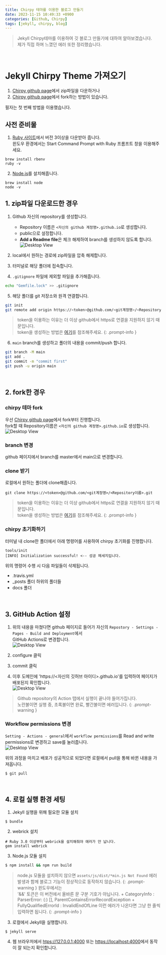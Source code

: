 ```yaml
---
title: Chirpy 테마를 이용한 블로그 만들기
date: 2023-11-15 10:49:33 +0900
categories: [Github, Chirpy]
tags: [jekyll, chirpy, blog]
---
```



> Jekyll Chirpy테마를 이용하여 깃 블로그 만들기에 대하여 알아보겠습니다. \
> 제가 직접 하며 느꼈던 에러 또한 정리했습니다. 


<br>

# Jekyll Chirpy Theme 가져오기 
1. [Chirpy github page](https://github.com/cotes2020/jekyll-theme-chirpy/releases)에서 zip파일을 다운하거나
2. [Chirpy github page](https://github.com/cotes2020/jekyll-theme-chirpy/releases)에서 fork하는 방법이 있습니다. 

필자는 첫 번째 방법을 이용했습니다. 

## 사전 준비물 
1. [Ruby 사이트](https://rubyinstaller.org/downloads/)에서 버전 3이상을 다운받아 줍니다.  
윈도우 환경에서는 Start Command Prompt with Ruby 프롬프트 창을 이용해주세요. 
```shell
brew install rbenv
ruby -v
```
2. [Node.js](https://nodejs.org/en/download)를 설치해줍니다. 
```shell
brew install node
node -v 
```


## 1. zip파일 다운로드한 경우 

1. Github 자신의 repository를 생성합니다. 
    - Repository 이름은 `<자신의 github 계정명>.github.io`로 생성합니다. 
    - public으로 설정합니다. 
    - **Add a Readme file**은 체크 해제하여 branch를 생성하지 않도록 합니다. 
![Desktop View](https://github.com/Euihyunee/euihyunee.github.io/blob/main/assets/img/git/github-new-repository.png?raw=true)


2. local에서 원하는 경로에 zip파일을 압축 해제합니다. 
3. 터미널로 해당 폴더에 접속합니다. 
4. `.gitignore` 파일에 제외할 파일을 추가해줍니다. 
```bash
echo "Gemfile.lock" >> .gitignore
```
5. 해당 폴더를 git 저장소와 원격 연결합니다.  
```bash
git init
git remote add origin https://<token>@github.com/<git계정명>/<Repository이름>.git
```  
> token을 이용하는 이유는 더 이상 github에서 https로 연결을 지원하지 않기 때문입니다. \
> token을 생성하는 방법은 [여기](https://potato98.tistory.com/82)를 참조해주세요.
{: .prompt-info }

6. `main` branch를 생성하고 폴더의 내용을 commit/push 합니다. 
```bash
git branch -M main
git add .
git commit -m "commit first"
git push -u origin main
```

<br>

## 2. fork한 경우 

### chirpy 테마 fork

우선 [Chirpy github page](https://github.com/cotes2020/jekyll-theme-chirpy/releases)에서 fork부터 진행합니다.  
fork할 때 Repository이름은 `<자신의 github 계정명>.github.io`로 생성합니다.  
![Desktop View](https://github.com/Euihyunee/euihyunee.github.io/blob/main/assets/img/git/git-fork.png?raw=true)

### branch 변경 
github 페이지에서 branch를 master에서 main으로 변경합니다. 

### clone 받기 

로컬에서 원하는 폴더에 clone해줍니다. 
```shell
git clone https://<token>@github.com/<git계정명>/<Repository이름>.git
```
> token을 이용하는 이유는 더 이상 github에서 https로 연결을 지원하지 않기 때문입니다. \
> token을 생성하는 방법은 [여기](https://potato98.tistory.com/82)를 참조해주세요.
{: .prompt-info }

### chirpy 초기화하기

터미널 내 clone한 폴더에서 아래 명령어를 사용하여 chirpy 초기화를 진행합니다. 
```shell
tools/init
[INFO] Initialization successful! <-- 성공 메세지입니다. 
```
위의 명령어 수행 시 다음 파일들이 삭제됩니다. 
- .travis.yml
- _posts 폴더 하위의 폴더들
- docs 폴더 

<br>

## 3. GitHub Action 설정 

1. 위의 내용을 마쳤다면 github 페이지로 들어가 자신의 `Repostory - Settings - Pages - Build and Deployment`에서  
GitHub Actions로 변경합니다.  
![Desktop View](https://github.com/Euihyunee/euihyunee.github.io/blob/main/assets/img/git/git-action-1.png?raw=true)

2. configure 클릭 
3. commit 클릭 
4. 이후 도메인에 'https://<자신의 깃허브 아이디>.github.io'를 입력하여 페이지가 배포된지 확인합니다.  
![Desktop View](https://github.com/Euihyunee/euihyunee.github.io/blob/main/assets/img/git/git-init-page.png?raw=true)


> Github repository의 Action 탭에서 실행이 끝나야 들어가집니다. \
> 노란불이면 실행 중, 초록불이면 완료, 빨간불이면 에러입니다. 
{: .prompt-warning }

### Workflow permissions 변경 

`Setting - Actions - general`에서 `workflow permissions`를 
Read and write permissions로 변경하고 save를 눌러줍니다.  
![Desktop View](https://github.com/Euihyunee/euihyunee.github.io/blob/main/assets/img/git/git-workflow.png?raw=true)

위의 과정을 마치고 배포가 성공적으로 되었다면 로컬에서 pull을 통해 바뀐 내용을 가져옵니다. 
```shell
$ git pull
```

<br>

## 4. 로컬 실행 환경 세팅 

1. Jekyll 실행을 위해 필요한 모듈 설치 
```shell
$ bundle
```
2. webrick 설치 
```shell
# Ruby 3.0 이상부터 webrick을 설치해줘야 에러가 안 납니다.
gem install webrick
```
3. Node.js 모듈 설치 
```bash
$ npm install && npm run build
```
> node.js 모듈을 설치하지 않으면 `assets/js/dist/*min.js Not Found` 에러 발생과 함께 블로그 기능이 정상적으로 동작하지 않습니다.
{: .prompt-warning }
> 윈도우에서는  \
    '&&' 토큰은 이 버전에서 올바른 문 구분 기호가 아닙니다.
    + CategoryInfo          : ParserError: (:) [], ParentContainsErrorRecordException
    + FullyQualifiedErrorId : InvalidEndOfLine
    이런 에러가 나온다면 그냥 한 줄씩 입력하면 됩니다.
{: .prompt-info }

3. 로컬에서 Jekyll을 실행합니다. 
```shell
$ jekyll serve 
```

4. 웹 브라우저에서 [htps://127.0.0.1:4000](https://127.0.0.1:4000) 또는 [https://localhost:4000](https://localhost:4000)에서 동작이 잘 되는지 확인합니다. 

<br>




